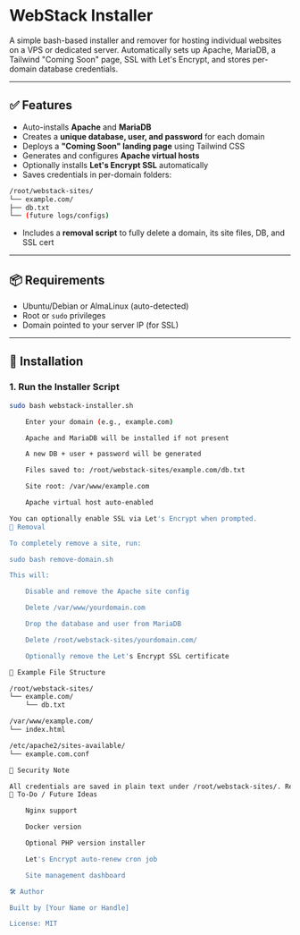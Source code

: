 # WebStack Installer

A simple bash-based installer and remover for hosting individual websites on a VPS or dedicated server. Automatically sets up Apache, MariaDB, a Tailwind "Coming Soon" page, SSL with Let's Encrypt, and stores per-domain database credentials.

---

## ✅ Features

- Auto-installs **Apache** and **MariaDB**
- Creates a **unique database, user, and password** for each domain
- Deploys a **"Coming Soon" landing page** using Tailwind CSS
- Generates and configures **Apache virtual hosts**
- Optionally installs **Let's Encrypt SSL** automatically
- Saves credentials in per-domain folders:

```bash
/root/webstack-sites/
└── example.com/
├── db.txt
└── (future logs/configs)
```
- Includes a **removal script** to fully delete a domain, its site files, DB, and SSL cert

---

## 📦 Requirements

- Ubuntu/Debian or AlmaLinux (auto-detected)
- Root or `sudo` privileges
- Domain pointed to your server IP (for SSL)

---

## 🚀 Installation

### 1. Run the Installer Script

```bash
sudo bash webstack-installer.sh

    Enter your domain (e.g., example.com)

    Apache and MariaDB will be installed if not present

    A new DB + user + password will be generated

    Files saved to: /root/webstack-sites/example.com/db.txt

    Site root: /var/www/example.com

    Apache virtual host auto-enabled

You can optionally enable SSL via Let's Encrypt when prompted.
🧹 Removal

To completely remove a site, run:

sudo bash remove-domain.sh

This will:

    Disable and remove the Apache site config

    Delete /var/www/yourdomain.com

    Drop the database and user from MariaDB

    Delete /root/webstack-sites/yourdomain.com/

    Optionally remove the Let's Encrypt SSL certificate

📁 Example File Structure

/root/webstack-sites/
└── example.com/
    └── db.txt

/var/www/example.com/
└── index.html

/etc/apache2/sites-available/
└── example.com.conf

🔐 Security Note

All credentials are saved in plain text under /root/webstack-sites/. Restrict access to the /root directory and make sure only root/sudo users can access it.
🔄 To-Do / Future Ideas

    Nginx support

    Docker version

    Optional PHP version installer

    Let's Encrypt auto-renew cron job

    Site management dashboard

🛠 Author

Built by [Your Name or Handle]

License: MIT
